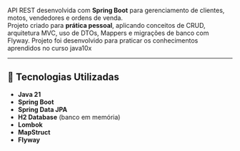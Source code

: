 
API REST desenvolvida com **Spring Boot** para gerenciamento de clientes, motos, vendedores e ordens de venda.  
Projeto criado para **prática pessoal**, aplicando conceitos de CRUD, arquitetura MVC, uso de DTOs, Mappers e migrações de banco com Flyway. Projeto foi desenvolvido para praticar os conhecimentos aprendidos no curso java10x

---

## 🚀 Tecnologias Utilizadas
- **Java 21**
- **Spring Boot**
- **Spring Data JPA**
- **H2 Database** (banco em memória)
- **Lombok**
- **MapStruct**
- **Flyway**
